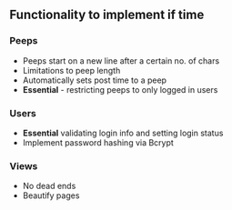 ## Functionality to implement if time 

### Peeps 

* Peeps start on a new line after a certain no. of chars
* Limitations to peep length 
* Automatically sets post time to a peep
* **Essential** - restricting peeps to only logged in users 

### Users 

* **Essential** validating login info and setting login status 
* Implement password hashing via Bcrypt 

### Views 

* No dead ends 
* Beautify pages 